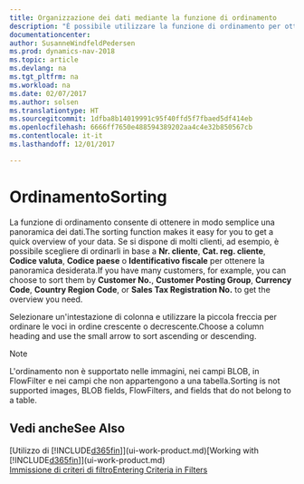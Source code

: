 ```yaml
---
title: Organizzazione dei dati mediante la funzione di ordinamento
description: "È possibile utilizzare la funzione di ordinamento per ottenere una panoramica dei dati. Ad esempio, è possibile ordinare i clienti per codice valuta per ottenere un elenco di clienti selezionati."
documentationcenter: 
author: SusanneWindfeldPedersen
ms.prod: dynamics-nav-2018
ms.topic: article
ms.devlang: na
ms.tgt_pltfrm: na
ms.workload: na
ms.date: 02/07/2017
ms.author: solsen
ms.translationtype: HT
ms.sourcegitcommit: 1dfba8b14019991c95f40ffd5f7fbaed5df414eb
ms.openlocfilehash: 6666ff7650e488594389202aa4c4e32b850567cb
ms.contentlocale: it-it
ms.lasthandoff: 12/01/2017

---
```

# <a name="sorting"></a><span data-ttu-id="4319b-104">Ordinamento</span><span class="sxs-lookup"><span data-stu-id="4319b-104">Sorting</span></span>
<span data-ttu-id="4319b-105">La funzione di ordinamento consente di ottenere in modo semplice una panoramica dei dati.</span><span class="sxs-lookup"><span data-stu-id="4319b-105">The sorting function makes it easy for you to get a quick overview of your data.</span></span> <span data-ttu-id="4319b-106">Se si dispone di molti clienti, ad esempio, è possibile scegliere di ordinarli in base a **Nr. cliente**, **Cat. reg. cliente**, **Codice valuta**, **Codice paese** o **Identificativo fiscale** per ottenere la panoramica desiderata.</span><span class="sxs-lookup"><span data-stu-id="4319b-106">If you have many customers, for example, you can choose to sort them by **Customer No.**, **Customer Posting Group**, **Currency Code**, **Country Region Code**, or **Sales Tax Registration No.** to get the overview you need.</span></span>

<span data-ttu-id="4319b-107">Selezionare un'intestazione di colonna e utilizzare la piccola freccia per ordinare le voci in ordine crescente o decrescente.</span><span class="sxs-lookup"><span data-stu-id="4319b-107">Choose a column heading and use the small arrow to sort ascending or descending.</span></span>  

> [!NOTE]  
>   <span data-ttu-id="4319b-108">L'ordinamento non è supportato nelle immagini, nei campi BLOB, in FlowFilter e nei campi che non appartengono a una tabella.</span><span class="sxs-lookup"><span data-stu-id="4319b-108">Sorting is not supported images, BLOB fields, FlowFilters, and fields that do not belong to a table.</span></span>

## <a name="see-also"></a><span data-ttu-id="4319b-109">Vedi anche</span><span class="sxs-lookup"><span data-stu-id="4319b-109">See Also</span></span>
<span data-ttu-id="4319b-110">[Utilizzo di [!INCLUDE[d365fin](includes/d365fin_md.md)]](ui-work-product.md)</span><span class="sxs-lookup"><span data-stu-id="4319b-110">[Working with [!INCLUDE[d365fin](includes/d365fin_md.md)]](ui-work-product.md)</span></span>  
[<span data-ttu-id="4319b-111">Immissione di criteri di filtro</span><span class="sxs-lookup"><span data-stu-id="4319b-111">Entering Criteria in Filters</span></span>](ui-enter-criteria-filters.md)

